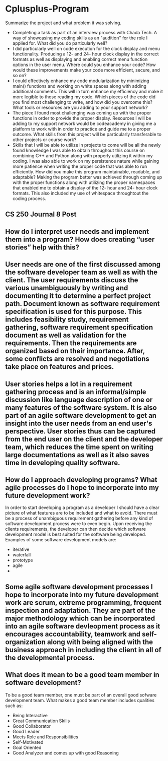 # Cplusplus-Program

Summarize the project and what problem it was solving.
- Completing a task as part of an interview process with Chada Tech. A way of showcasing my coding skills as an "audition" for the role I applied for. 
What did you do particularly well?
- I did particularly well on code execution for the clock display and menu functionality. Producing a 12- and 24- hour clock display in the correct formats as well as displaying and enabling correct menu function options in the user menu.
Where could you enhance your code? How would these improvements make your code more efficient, secure, and so on?
-  I could effectively enhance my code modularization by minimizing main() functions and working on white spaces along with adding additional comments. This will in turn enhance my efficiency and make it more legible to those reading my code.
Which pieces of the code did you find most challenging to write, and how did you overcome this? What tools or resources are you adding to your support network?
- The piece I found most challenging was coming up with the proper functions in order to provide the proper display. Resources I will be adding to my support network would be codeacademy in giving me a platform to work with in order to practice and guide me to a proper outcome.
What skills from this project will be particularly transferable to other projects or course work?
- Skills that I will be able to utilize in projects to come will be all the newly found knowledge I was able to obtain throughout this course on combining C++ and Python along with properly utilizing it within my coding. I was also able to work on my persistence nature while gaining more patience when writing the proper code that was able to run efficiently.
How did you make this program maintainable, readable, and adaptable?
  Making the program better was achieved through coming up with the proper functions along with utilizing the proper namespaces that enabled me to obtain a display of the 12- hour and 24- hour clock formats. This also included my use of whitespace throughtout the coding process.
 
 CS 250 Journal 8 Post
-
How do I interpret user needs and implement them into a program? How does creating “user stories” help with this?
  -
  User needs are one of the first discussed among the software developer team as well as with the client. The user requirements discuss the various unambiguously by writing and documenting it to determine a perfect project path. Document known as software requirement specification is used for this purpose. This includes feasibility study, requirement gathering, software requirement specification document as well as validation for the requirements. Then the requirements are organized based on their importance. After, some conflicts are resolved and negotiations take place on features and prices. 
 -
  User stories helps a lot in a requirement gathering process and is an informal/simple discussion like language description of one or many features of the software system. It is also part of an agile software development to get an insight into the user needs from an end user's perspective. User stories thus can be captured from the end user on the client and the developer team, which reduces the time spent on writing large documentations as well as it also saves time in developing quality software.
-
How do I approach developing programs? What agile processes do I hope to incorporate into my future development work?
  -
  In order to start developing a program as a developer I should have a clear picture of what features are to be included and what to avoid. There must be a process of unambiguous requirement gathering before any kind of software development process were to even begin. Upon receiving the clients requirements, the developer can then decide which software development model is best suited for the software being developed. Examples of some software development models are:
  - iterative
  - waterfall
  - prototype
  - agile
 -
 Some agile software development processes I hope to incorporate into my future development work are scrum, extreme programming, frequent inspection and adaptation. They are part of the major methodology which can be incorporated into an agile software devleopment process as it encourages accountability, teamwork and self-organization along with being aligned with the business approach in including the client in all of the developmental process.
-
What does it mean to be a good team member in software development?
  -
  To be a good team member, one must be part of an overall good sofware development team. What makes a good team member includes qualities such as:
  - Being Interactive
  - Great Communication Skills
  - Good Collaborator
  - Good Leader
  - Meets Role and Responsibilities
  - Self-Motivated
  - Goal Oriented
  - Good Analyzer and comes up with good Reasoning
